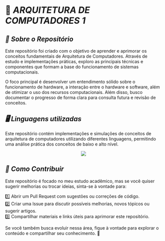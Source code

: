 # 🚀 ***ARQUITETURA DE COMPUTADORES 1***

## ***📌 Sobre o Repositório***

Este repositório foi criado com o objetivo de aprender e aprimorar os conceitos fundamentais de Arquitetura de Computadores. Através de estudo e implementações práticas, exploro as principais técnicas e componentes que formam a base do funcionamento de sistemas computacionais.

O foco principal é desenvolver um entendimento sólido sobre o funcionamento de hardware, a interação entre o hardware e software, além de otimizar o uso dos recursos computacionais. Além disso, busco documentar o progresso de forma clara para consulta futura e revisão de conceitos.

## ***🖥️ Linguagens utilizadas***

Este repositório contém implementações e simulações de conceitos de arquitetura de computadores utilizando diferentes linguagens, permitindo uma análise prática dos conceitos de baixo e alto nível.

<p align="center">
  <a href="https://skillicons.dev">
    <img src="https://skillicons.dev/icons?i=v,vim,arduino" />
  </a>
</p>

## ***🤝 Como Contribuir***

Este repositório é focado no meu estudo acadêmico, mas se você quiser sugerir melhorias ou trocar ideias, sinta-se à vontade para:

1️⃣ Abrir um Pull Request com sugestões ou correções de código.  
2️⃣ Criar uma Issue para discutir possíveis melhorias, novos tópicos ou sugerir artigos.  
3️⃣ Compartilhar materiais e links úteis para aprimorar este repositório.

Se você também busca evoluir nessa área, fique à vontade para explorar o conteúdo e compartilhar seu conhecimento. 🧠
